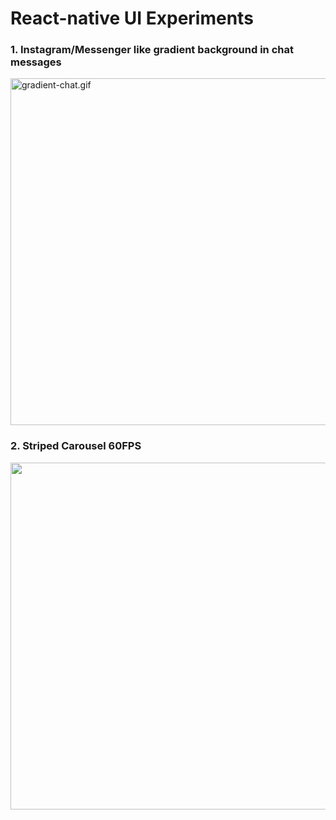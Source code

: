 # React-native UI Experiments

### 1. Instagram/Messenger like gradient background in chat messages
<img src="https://github.com/Manish2612/RNLab/blob/main/assets/gradient-chat.gif?raw=true" alt="gradient-chat.gif" height="555">


### 2. Striped Carousel 60FPS
<img src="https://github.com/Manish2612/RNLab/blob/main/assets/StripedCarousel.gif" height="555" />
